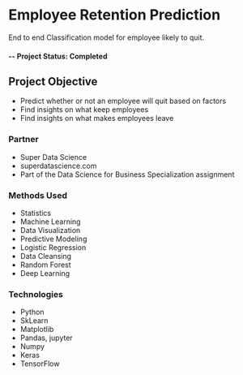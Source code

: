# Employee Retention Prediction
End to end Classification model for employee likely to quit.

#### -- Project Status: Completed

## Project Objective
- Predict whether or not an employee will quit based on factors
- Find insights on what keep employees 
- Find insights on what makes employees leave

### Partner
* Super Data Science
* superdatascience.com
* Part of the Data Science for Business Specialization assignment

### Methods Used
* Statistics
* Machine Learning
* Data Visualization
* Predictive Modeling
* Logistic Regression
* Data Cleansing
* Random Forest
* Deep Learning

### Technologies 
* Python
* SkLearn
* Matplotlib
* Pandas, jupyter
* Numpy
* Keras
* TensorFlow

